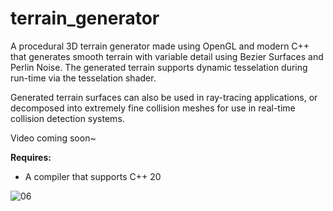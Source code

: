 # terrain_generator
A procedural 3D terrain generator made using OpenGL and modern C++ that generates smooth terrain with variable detail using Bezier Surfaces and Perlin Noise. The generated terrain supports dynamic tesselation during run-time via the tesselation shader.

Generated terrain surfaces can also be used in ray-tracing applications, or decomposed into extremely fine collision meshes for use in real-time collision detection systems.

Video coming soon~


**Requires:**
- A compiler that supports C++ 20

![06](https://user-images.githubusercontent.com/75456828/101313406-5108d700-3813-11eb-94cc-aa3d128f014d.png)

